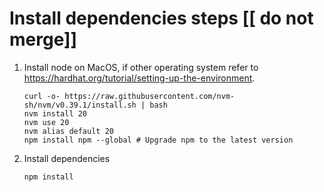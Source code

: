 # Install dependencies steps [[ do not merge]]

1. Install node on MacOS, if other operating system refer to https://hardhat.org/tutorial/setting-up-the-environment.

   ```shell
   curl -o- https://raw.githubusercontent.com/nvm-sh/nvm/v0.39.1/install.sh | bash
   nvm install 20
   nvm use 20
   nvm alias default 20
   npm install npm --global # Upgrade npm to the latest version
   ```

2. Install dependencies

   ```shell
   npm install
   ```
